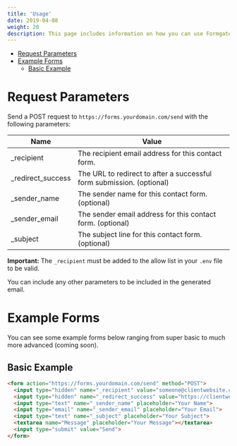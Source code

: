 ```yaml
---
title: 'Usage'
date: 2019-04-08
weight: 20
description: This page includes information on how you can use Formgate as well as some example forms you can use.
---
```


- [Request Parameters](#params)
- [Example Forms](#examples)
    - [Basic Example](#basic-example)

# <a name="params"></a> Request Parameters

Send a POST request to `https://forms.yourdomain.com/send` with the following parameters:

| Name              | Value                                                                 |
| ------------------| ----------------------------------------------------------------------|
| _recipient        | The recipient email address for this contact form.                    |
| _redirect_success | The URL to redirect to after a successful form submission. (optional) |
| _sender_name      | The sender name for this contact form. (optional)                     |
| _sender_email     | The sender email address for this contact form. (optional)            |
| _subject          | The subject line for this contact form. (optional)                    |

**Important:** The `_recipient` must be added to the allow list in your `.env` file to be valid.

You can include any other parameters to be included in the generated email.

# <a name="examples"></a> Example Forms
You can see some example forms below ranging from super basic to much more advanced (coming soon).

## <a name="basic-example"></a> Basic Example

```html
<form action="https://forms.yourdomain.com/send" method="POST">
  <input type="hidden" name="_recipient" value="someone@clientwebsite.com">
  <input type="hidden" name="_redirect_success" value="https://clientwebsite.com/success/">
  <input type="text" name="_sender_name" placeholder="Your Name">
  <input type="email" name="_sender_email" placeholder="Your Email">
  <input type="text" name="_subject" placeholder="Your Subject">
  <textarea name="Message" placeholder="Your Message"></textarea>
  <input type="submit" value="Send">
</form>
```
